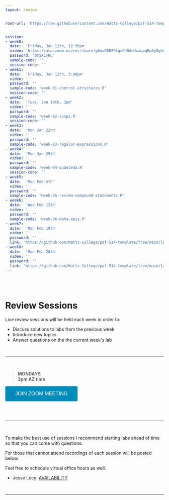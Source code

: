 ```yaml
---
layout: review


root-url: 'https://raw.githubusercontent.com/Watts-College/paf-514-template/main/review-sessions/'


session: 
- week0:
  date:  'Friday, Jan 12th, 12:30pm'  
  video: 'https://asu.zoom.us/rec/share/g8ooQ5HZ9fguPeQdwUxaqpqRpSyGghdFCMv6_1PdER0MYnPZ7zj41g8laD8RJJCw.Vh76k7MOdifOYVeU?startTime=1705088034000'
  password: '0@SXL@HL'
  sample-code: '' 
  session-code: '' 
- week1:
  date:  'Friday, Jan 12th, 3:00pm'  
  video: ''
  password: ''
  sample-code: 'week-01-control-structures.R' 
  session-code: '' 
- week2:
  date:  'Tues, Jan 16th, 3pm'  
  video: '' 
  password: ''
  sample-code: 'week-02-loops.R' 
  session-code: '' 
- week3:
  date:  'Mon Jan 22nd'  
  video: ''
  password: ''
  sample-code: 'week-03-regular-expressions.R' 
- week4:
  date:  'Mon Jan 29th'  
  video: ''
  password: ''
  sample-code: 'week-04-quanteda.R'
  session-code: ''
- week5:
  date:  'Mon Feb 5th'  
  video: ''
  password: ''  
  sample-code: 'week-05-review-compound-statements.R'  
- week6:
  date:  'Wed Feb 12th'  
  video: ''
  password: ''
  sample-code: 'week-06-data-apis.R'
- week7:
  date:  'Mon Feb 19th'  
  video: ''
  password: ''
  link: 'https://github.com/Watts-College/paf-514-template/tree/main/labs/batch-demo'
- week8:
  date:  'Mon Feb 26th'  
  video: ''
  password: ''
  link: 'https://github.com/Watts-College/paf-514-template/tree/main/labs/batch-demo'
---
```





<br><br>

# Review Sessions 

Live review sessions will be held each week in order to: 

* Discuss solutions to labs from the previous week 
* Introduce new topics 
* Answer questions on the the current week's lab 


<br> 
<hr>
<br>


> **MONDAYS**    
> **3pm AZ time** 

<a href='https://asu.zoom.us/j/89752412079' target=""> <button class="zoom">JOIN ZOOM MEETING</button></a>

<br>



<!--  **Add to your calendar:** <a target="_blank" href=""><img border="0" src="https://www.google.com/calendar/images/ext/gc_button1_en.gif"></a>  -->




<br> 
<hr>
<br>


To make the best use of sessions I recommend starting labs ahead of time so that you can come with questions. 

For those that cannot attend recordings of each session will be posted below. 

Feel free to schedule virtual office hours as well.   

* Jesse Lecy: [AVAILABILITY](https://www.calendar.com/lecy/meet30/)


<br> 
<hr>
<br>
<br>





<style>
.zoom {
  background-color: #008CBA; 
  border: none;
  color: white;
  padding: 15px 32px;
  text-align: center;
  text-decoration: none;
  display: inline-block;
  font-size: 16px;
  border-radius: 4px;
}
</style>




